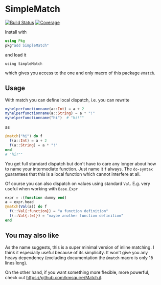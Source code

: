 SimpleMatch
===========
[![Build Status](https://github.com/jolin-io/SimpleMatch.jl/workflows/CI/badge.svg)](https://github.com/jolin-io/SimpleMatch.jl/actions)
[![Coverage](https://codecov.io/gh/jolin-io/SimpleMatch.jl/branch/master/graph/badge.svg)](https://codecov.io/gh/jolin-io/SimpleMatch.jl)

Install with
```julia
using Pkg
pkg"add SimpleMatch"
```
and load it
```
using SimpleMatch
```
which gives you access to the one and only macro of this package ``@match``.

Usage
-----

With match you can define local dispatch, i.e. you can rewrite
```julia
myhelperfunctionname(a::Int) = a + 2
myhelperfunctionname(a::String) = a * "!"
myhelperfunctionname("hi")  # "hi!""
```
as
```julia
@match("hi") do f
  f(a::Int) = a + 2
  f(a::String) = a * "!"
end
# "hi!""
```

You get full standard dispatch but don't have to care any longer about how to name your intermediate function.
Just name it `f` always. The ``do-syntax`` guarantees that this is a local function which cannot interfere at all.

Of course you can also dispatch on values using standard ``Val``. E.g. very useful when working with ``Base.Expr``
```julia
expr = :(function dummy end)
a = expr.head
@match(Val(a)) do f
  f(::Val{:function}) = "a function definition"
  f(::Val{:(=)}) = "maybe another function definition"
end
```

You may also like
-----------------

As the name suggests, this is a super minimal version of inline matching. I think it especially useful because of its
simplicity. It won't give you any heavy dependency (excluding documentation the ``@match`` macro is only 15 lines long).

On the other hand, if you want something more flexible, more powerful, check out https://github.com/kmsquire/Match.jl.
